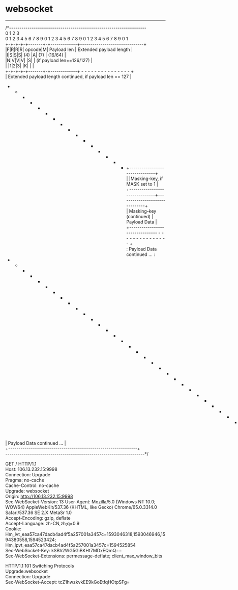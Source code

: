 # websocket
--------------------------------------------------------------------
/*-------------------------------------------------------------------  
0               1               2               3  
0 1 2 3 4 5 6 7 8 9 0 1 2 3 4 5 6 7 8 9 0 1 2 3 4 5 6 7 8 9 0 1  
+-+-+-+-+-------+-+-------------+-------------------------------+  
|F|R|R|R| opcode|M| Payload len |    Extended payload length    |  
|I|S|S|S|  (4)  |A|     (7)     |             (16/64)           |  
|N|V|V|V|       |S|             |   (if payload len==126/127)   |  
| |1|2|3|       |K|             |                               |  
+-+-+-+-+-------+-+-------------+ - - - - - - - - - - - - - - - +  
|     Extended payload length continued, if payload len == 127  |  
+ - - - - - - - - - - - - - - - +-------------------------------+  
|                               |Masking-key, if MASK set to 1  |  
+-------------------------------+-------------------------------+  
| Masking-key (continued)       |          Payload Data         |  
+-------------------------------- - - - - - - - - - - - - - - - +  
:                     Payload Data continued ...                :  
+ - - - - - - - - - - - - - - - - - - - - - - - - - - - - - - - +  
|                     Payload Data continued ...                |  
+---------------------------------------------------------------+  
--------------------------------------------------------------------*/  
  
  
GET / HTTP/1.1  
Host: 106.13.232.15:9998  
Connection: Upgrade  
Pragma: no-cache  
Cache-Control: no-cache  
Upgrade: websocket  
Origin: http://106.13.232.15:9998   
Sec-WebSocket-Version: 13
User-Agent: Mozilla/5.0 (Windows NT 10.0; WOW64) AppleWebKit/537.36 (KHTML, like Gecko) Chrome/65.0.3314.0 Safari/537.36 SE 2.X MetaSr 1.0  
Accept-Encoding: gzip, deflate  
Accept-Language: zh-CN,zh;q=0.9  
Cookie: Hm_lvt_eaa57ca47dacb4ad4f5a257001a3457c=1593046318,1593046946,1594380558,1594523424;    Hm_lpvt_eaa57ca47dacb4ad4f5a257001a3457c=1594525854  
Sec-WebSocket-Key: kSBh2WG5GiBKHt7MDxEQmQ==  
Sec-WebSocket-Extensions: permessage-deflate; client_max_window_bits  
  
  
HTTP/1.1 101 Switching Protocols  
Upgrade:websocket  
Connection: Upgrade  
Sec-WebSocket-Accept: tcZ1hwzkvkEE9kGoEtfqHOtpSFg=  
  

